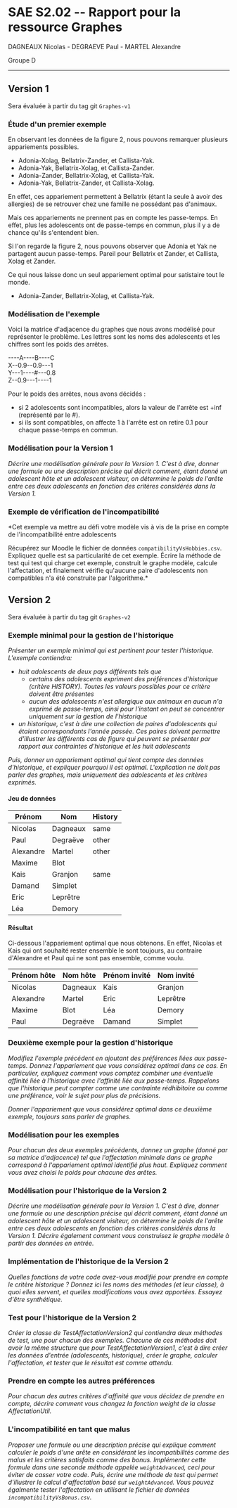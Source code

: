 SAE S2.02 -- Rapport pour la ressource Graphes
===

DAGNEAUX Nicolas - DEGRAEVE Paul -  MARTEL Alexandre

Groupe D
___

Version 1
---

Sera évaluée à partir du tag git `Graphes-v1`

### Étude d'un premier exemple

En observant les données de la figure 2, nous pouvons remarquer plusieurs appariements possibles.

- Adonia-Xolag, Bellatrix-Zander, et Callista-Yak.
- Adonia-Yak, Bellatrix-Xolag, et Callista-Zander.
- Adonia-Zander, Bellatrix-Xolag, et Callista-Yak.
- Adonia-Yak, Bellatrix-Zander, et Callista-Xolag.

En effet, ces appariement permettent à Bellatrix (étant la seule à avoir des allergies) de se retrouver chez une famille ne possédant pas d'animaux.

Mais ces appariements ne prennent pas en compte les passe-temps. En effet, plus les adolescents ont de passe-temps en commun, plus il y a de chance qu'ils s'entendent bien. 

Si l'on regarde la figure 2, nous pouvons observer que Adonia et Yak ne partagent aucun passe-temps. Pareil pour Bellatrix et Zander, et Callista, Xolag et Zander.

Ce qui nous laisse donc un seul appariement optimal pour satistaire tout le monde.

- Adonia-Zander, Bellatrix-Xolag, et Callista-Yak.

### Modélisation de l'exemple

Voici la matrice d'adjacence du graphes que nous avons modélisé pour représenter le problème. Les lettres sont les noms des adolescents et les chiffres sont les poids des arrêtes.

----A----B----C\
X--0.9--0.9---1\
Y---1----#---0.8\
Z--0.9---1----1

Pour le poids des arrêtes, nous avons décidés :

- si 2 adolescents sont incompatibles, alors la valeur de l'arrête est +inf (représenté par le #).
- si ils sont compatibles, on affecte 1 à l'arrête est on retire 0.1 pour chaque passe-temps en commun.

### Modélisation pour la Version 1

*Décrire une modélisation générale pour la Version 1. C'est à dire, donner une formule ou une description précise qui décrit comment, étant donné un adolescent hôte et un adolescent visiteur, on détermine le poids de l'arête entre ces deux adolescents en fonction des critères considérés dans la Version 1.*

### Exemple de vérification de l'incompatibilité 

*Cet exemple va mettre au défi votre modèle vis à vis de la prise en compte de l'incompatibilité entre adolescents 

Récupérez sur Moodle le fichier de données `compatibilityVsHobbies.csv`. Expliquez quelle est sa particularité de cet exemple. Écrire la méthode de test qui test qui charge cet exemple, construit le graphe modèle, calcule l'affectation, et finalement vérifie qu'aucune paire d'adolescents non compatibles n'a été construite par l'algorithme.*

Version 2
---

Sera évaluée à partir du tag git `Graphes-v2`

### Exemple minimal pour la gestion de l'historique

*Présenter un exemple minimal qui est pertinent pour tester l'historique. L'exemple contiendra:*
- *huit adolescents de deux pays différents tels que* 
  - *certains des adolescents expriment des préférences d'historique (critère HISTORY). Toutes les valeurs possibles pour ce critère doivent être présentes* 
  - *aucun des adolescents n'est allergique aux animaux en aucun n'a exprimé de passe-temps, ainsi pour l'instant on peut se concentrer uniquement sur la gestion de l'historique*
- *un historique, c'est à dire une collection de paires d'adolescents qui étaient correspondants l'année passée. Ces paires doivent permettre d'illustrer les différents cas de figure qui peuvent se présenter par rapport aux contraintes d'historique et les huit adolescents*

*Puis, donner un appariement optimal qui tient compte des données d'historique, et expliquer pourquoi il est optimal. L'explication ne doit pas parler des graphes, mais uniquement des adolescents et les critères exprimés.*

#### Jeu de données

| Prénom       	| Nom    	| History 	|
|-----------	|-----------	|---------	|
| Nicolas   	| Dagneaux  	| same    	|
| Paul      	| Degraëve 	| other   	|
| Alexandre 	| Martel    	| other   	|
| Maxime 	| Blot    	|    	|
| Kais      	| Granjon   	| same    	|
| Damand    	| Simplet    	|         	|
| Eric      	| Leprêtre 	|         	|
| Léa       	| Demory    	|         	|

#### Résultat

Ci-dessous l'appariement optimal que nous obtenons. En effet, Nicolas et Kais qui ont souhaité rester ensemble le sont toujours, au contraire d'Alexandre et Paul qui ne sont pas ensemble, comme voulu.

| Prénom hôte 	| Nom hôte 	| Prénom invité 	| Nom invité 	|
|--------------	|-----------	|---------------	|------------	|
| Nicolas      	| Dagneaux  	| Kais          	| Granjon    	|
| Alexandre    	| Martel    	| Eric          	| Leprêtre  	|
| Maxime       	| Blot      	| Léa           	| Demory     	|
| Paul         	| Degraëve 	| Damand        	| Simplet    	|


### Deuxième exemple pour la gestion d'historique

*Modifiez l'exemple précédent en ajoutant des préférences liées aux passe-temps. Donnez l'appariement que vous considérez optimal dans ce cas. En particulier, expliquez comment vous comptez combiner une éventuelle affinité liée à l'historique avec l'affinité liée aux passe-temps. Rappelons que l'historique peut compter comme une contrainte rédhibitoire ou comme une préférence, voir le sujet pour plus de précisions.*

*Donner l'appariement que vous considérez optimal dans ce deuxième exemple, toujours sans parler de graphes.*

### Modélisation pour les exemples

*Pour chacun des deux exemples précédents, donnez un graphe (donné par sa matrice d'adjacence) tel que l'affectation minimale dans ce graphe correspond à l'appariement optimal identifié plus haut. Expliquez comment vous avez choisi le poids pour chacune des arêtes.*

### Modélisation pour l'historique de la Version 2

*Décrire une modélisation générale pour la Version 1. C'est à dire, donner une formule ou une description précise qui décrit comment, étant donné un adolescent hôte et un adolescent visiteur, on détermine le poids de l'arête entre ces deux adolescents en fonction des critères considérés dans la Version 1. Décrire également comment vous construisez le graphe modèle à partir des données en entrée.*

### Implémentation de l'historique de la Version 2

*Quelles fonctions de votre code avez-vous modifié pour prendre en compte le critère historique ? Donnez ici les noms des méthodes (et leur classe), à quoi elles servent, et quelles modifications vous avez apportées. Essayez d'être synthétique.*

### Test pour l'historique de la Version 2

*Créer la classe de TestAffectationVersion2 qui contiendra deux méthodes de test, une pour chacun des exemples. Chacune de ces méthodes doit avoir la même structure que pour TestAffectationVersion1, c'est à dire créer les données d'entrée (adolescents, historique), créer le graphe, calculer l'affectation, et tester que le résultat est comme attendu.*

### Prendre en compte les autres préférences

*Pour chacun des autres critères d'affinité que vous décidez de prendre en compte, décrire comment vous changez la fonction weight de la classe AffectationUtil.*

### L'incompatibilité en tant que malus

*Proposer une formule ou une description précise qui explique comment calculer le poids d'une arête en considérant les incompatibilités comme des malus et les critères satisfaits comme des bonus. Implémenter cette formule dans une seconde méthode appelée `weightAdvanced`, ceci pour éviter de casser votre code. Puis, écrire une méthode de test qui permet d'illustrer le calcul d'affectation basé sur `weightAdvanced`. Vous pouvez égalmente tester l'affectation en utilisant le fichier de données `incompatibilityVsBonus.csv`.*